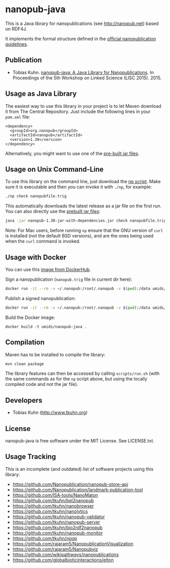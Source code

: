 nanopub-java
============

This is a Java library for nanopublications (see http://nanopub.net) based on
RDF4J.

It implements the formal structure defined in the [official nanopublication
guidelines](http://nanopub.net/guidelines/working_draft/).


## Publication

- Tobias Kuhn.  [nanopub-java: A Java Library for
  Nanopublications](http://arxiv.org/pdf/1508.04977.pdf). In Proceedings of the
  5th Workshop on Linked Science (LISC 2015). 2015.


## Usage as Java Library

The easiest way to use this library in your project is to let Maven download it
from The Central Repository. Just include the following lines in your `pom.xml`
file:

    <dependency>
      <groupId>org.nanopub</groupId>
      <artifactId>nanopub</artifactId>
      <version>1.30</version>
    </dependency>

Alternatively, you might want to use one of the [pre-built
jar files](https://github.com/Nanopublication/nanopub-java/releases).


## Usage on Unix Command-Line

To use this library on the command line, just download the [np
script](https://raw.githubusercontent.com/Nanopublication/nanopub-java/master/bin/np).
Make sure it is executable and then you can invoke it with `./np`, for example:

```bash
./np check nanopubfile.trig
```

This automatically downloads the latest release as a jar file on the first run.
You can also directly use the [prebuilt jar
files](https://github.com/Nanopublication/nanopub-java/releases):

```bash
java -jar nanopub-1.30-jar-with-dependencies.jar check nanopubfile.trig
```

Note: For Mac users, before running `np` ensure that the GNU version of `curl`
is installed (not the default BSD versions), and are the ones being used when
the `curl` command is invoked.


## Usage with Docker

You can use this [image from
DockerHub](https://hub.docker.com/repository/docker/umids/nanopub-java).

Sign a nanopublication (`nanopub.trig` file in current dir here):

```bash
docker run -it --rm -v ~/.nanopub:/root/.nanopub -v $(pwd):/data umids/nanopub-java sign /data/nanopub.trig
```

Publish a signed nanopublication:

```bash
docker run -it --rm -v ~/.nanopub:/root/.nanopub -v $(pwd):/data umids/nanopub-java publish /data/signed.nanopub.trig
```

Build the Docker image:

```shell
docker build -t umids/nanopub-java .
```

## Compilation

Maven has to be installed to compile the library:

```bash
mvn clean package
```

The library features can then be accessed by calling `scripts/run.sh` (with the
same commands as for the `np` script above, but using the locally compiled code
and not the jar file).


## Developers

- Tobias Kuhn (http://www.tkuhn.org)


## License

nanopub-java is free software under the MIT License. See LICENSE.txt.


## Usage Tracking

This is an incomplete (and outdated) list of software projects using this library:

- https://github.com/Nanopublication/nanopub-store-api
- https://github.com/Nanopublication/landmark-publication-tool
- https://github.com/ISA-tools/NanoMaton
- https://github.com/tkuhn/bel2nanopub
- https://github.com/tkuhn/nanobrowser
- https://github.com/tkuhn/nanolytics
- https://github.com/tkuhn/nanopub-validator
- https://github.com/tkuhn/nanopub-server
- https://github.com/tkuhn/bio2rdf2nanopub
- https://github.com/tkuhn/nanopub-monitor
- https://github.com/tkuhn/npop
- https://github.com/rajaram5/NanopublicationVisualization
- https://github.com/rajaram5/Nanopubviz
- https://github.com/wikipathways/nanopublications
- https://github.com/globalbioticinteractions/elton
